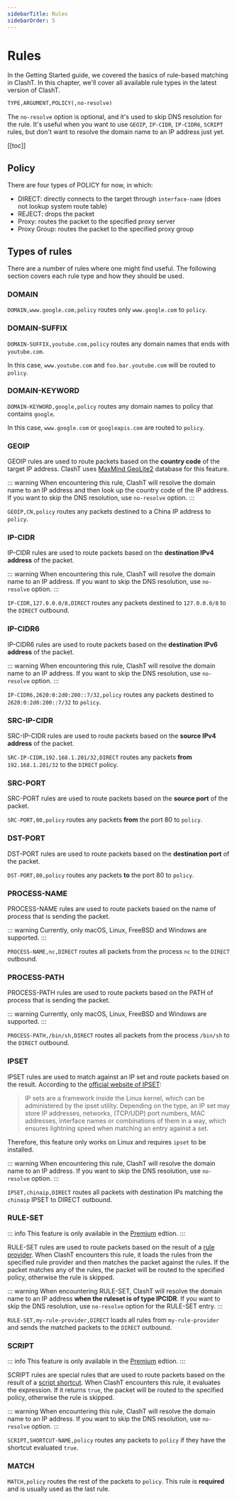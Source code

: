 ```yaml
---
sidebarTitle: Rules
sidebarOrder: 5
---
```


# Rules

In the Getting Started guide, we covered the basics of rule-based matching in ClashT. In this chapter, we'll cover all available rule types in the latest version of ClashT.

```txt
TYPE,ARGUMENT,POLICY(,no-resolve)
```

The `no-resolve` option is optional, and it's used to skip DNS resolution for the rule. It's useful when you want to use `GEOIP`, `IP-CIDR`, `IP-CIDR6`, `SCRIPT` rules, but don't want to resolve the domain name to an IP address just yet.

[[toc]]

## Policy

There are four types of POLICY for now, in which:

- DIRECT: directly connects to the target through `interface-name` (does not lookup system route table)
- REJECT: drops the packet
- Proxy: routes the packet to the specified proxy server
- Proxy Group: routes the packet to the specified proxy group

## Types of rules

There are a number of rules where one might find useful. The following section covers each rule type and how they should be used.

### DOMAIN

`DOMAIN,www.google.com,policy` routes only `www.google.com` to `policy`.

### DOMAIN-SUFFIX

`DOMAIN-SUFFIX,youtube.com,policy` routes any domain names that ends with `youtube.com`.

In this case, `www.youtube.com` and `foo.bar.youtube.com` will be routed to `policy`.

### DOMAIN-KEYWORD

`DOMAIN-KEYWORD,google,policy` routes any domain names to policy that contains `google`.

In this case, `www.google.com` or `googleapis.com` are routed to `policy`.

### GEOIP

GEOIP rules are used to route packets based on the **country code** of the target IP address. ClashT uses [MaxMind GeoLite2](https://dev.maxmind.com/geoip/geoip2/geolite2/) database for this feature.

::: warning
When encountering this rule, ClashT will resolve the domain name to an IP address and then look up the country code of the IP address. If you want to skip the DNS resolution, use `no-resolve` option.
:::

`GEOIP,CN,policy` routes any packets destined to a China IP address to `policy`.

### IP-CIDR

IP-CIDR rules are used to route packets based on the **destination IPv4 address** of the packet.

::: warning
When encountering this rule, ClashT will resolve the domain name to an IP address. If you want to skip the DNS resolution, use `no-resolve` option.
:::

`IP-CIDR,127.0.0.0/8,DIRECT` routes any packets destined to `127.0.0.0/8` to the `DIRECT` outbound.

### IP-CIDR6

IP-CIDR6 rules are used to route packets based on the **destination IPv6 address** of the packet.

::: warning
When encountering this rule, ClashT will resolve the domain name to an IP address. If you want to skip the DNS resolution, use `no-resolve` option.
:::

`IP-CIDR6,2620:0:2d0:200::7/32,policy` routes any packets destined to `2620:0:2d0:200::7/32` to `policy`.

### SRC-IP-CIDR

SRC-IP-CIDR rules are used to route packets based on the **source IPv4 address** of the packet.

`SRC-IP-CIDR,192.168.1.201/32,DIRECT` routes any packets **from** `192.168.1.201/32` to the `DIRECT` policy.

### SRC-PORT

SRC-PORT rules are used to route packets based on the **source port** of the packet.

`SRC-PORT,80,policy` routes any packets **from** the port 80 to `policy`.

### DST-PORT

DST-PORT rules are used to route packets based on the **destination port** of the packet.

`DST-PORT,80,policy` routes any packets **to** the port 80 to `policy`.

### PROCESS-NAME

PROCESS-NAME rules are used to route packets based on the name of process that is sending the packet.

::: warning
Currently, only macOS, Linux, FreeBSD and Windows are supported.
:::

`PROCESS-NAME,nc,DIRECT` routes all packets from the process `nc` to the `DIRECT` outbound.

### PROCESS-PATH

PROCESS-PATH rules are used to route packets based on the PATH of process that is sending the packet.

::: warning
Currently, only macOS, Linux, FreeBSD and Windows are supported.
:::

`PROCESS-PATH,/bin/sh,DIRECT` routes all packets from the process `/bin/sh` to the `DIRECT` outbound.

### IPSET

IPSET rules are used to match against an IP set and route packets based on the result. According to the [official website of IPSET](https://ipset.netfilter.org/):

> IP sets are a framework inside the Linux kernel, which can be administered by the ipset utility. Depending on the type, an IP set may store IP addresses, networks, (TCP/UDP) port numbers, MAC addresses, interface names or combinations of them in a way, which ensures lightning speed when matching an entry against a set.

Therefore, this feature only works on Linux and requires `ipset` to be installed.

::: warning
When encountering this rule, ClashT will resolve the domain name to an IP address. If you want to skip the DNS resolution, use `no-resolve` option.
:::

`IPSET,chinaip,DIRECT` routes all packets with destination IPs matching the `chinaip` IPSET to DIRECT outbound.

### RULE-SET

::: info
This feature is only available in the [Premium](/premium/introduction) edtion.
:::

RULE-SET rules are used to route packets based on the result of a [rule provider](/premium/rule-providers). When ClashT encounters this rule, it loads the rules from the specified rule provider and then matches the packet against the rules. If the packet matches any of the rules, the packet will be routed to the specified policy, otherwise the rule is skipped.

::: warning
When encountering RULE-SET, ClashT will resolve the domain name to an IP address **when the ruleset is of type IPCIDR**. If you want to skip the DNS resolution, use `no-resolve` option for the RULE-SET entry.
:::

`RULE-SET,my-rule-provider,DIRECT` loads all rules from `my-rule-provider` and sends the matched packets to the `DIRECT` outbound.

### SCRIPT

::: info
This feature is only available in the [Premium](/premium/introduction) edtion.
:::

SCRIPT rules are special rules that are used to route packets based on the result of a [script shortcut](/premium/script-shortcuts). When ClashT encounters this rule, it evaluates the expression. If it returns `true`, the packet will be routed to the specified policy, otherwise the rule is skipped.

::: warning
When encountering this rule, ClashT will resolve the domain name to an IP address. If you want to skip the DNS resolution, use `no-resolve` option.
:::

`SCRIPT,SHORTCUT-NAME,policy` routes any packets to `policy` if they have the shortcut evaluated `true`.

### MATCH

`MATCH,policy` routes the rest of the packets to `policy`. This rule is **required** and is usually used as the last rule.
